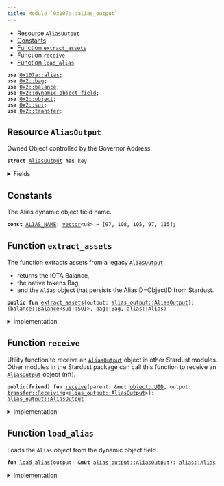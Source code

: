 ```yaml
---
title: Module `0x107a::alias_output`
---
```




-  [Resource `AliasOutput`](#0x107a_alias_output_AliasOutput)
-  [Constants](#@Constants_0)
-  [Function `extract_assets`](#0x107a_alias_output_extract_assets)
-  [Function `receive`](#0x107a_alias_output_receive)
-  [Function `load_alias`](#0x107a_alias_output_load_alias)


<pre><code><b>use</b> <a href="alias.md#0x107a_alias">0x107a::alias</a>;
<b>use</b> <a href="../sui-framework/bag.md#0x2_bag">0x2::bag</a>;
<b>use</b> <a href="../sui-framework/balance.md#0x2_balance">0x2::balance</a>;
<b>use</b> <a href="../sui-framework/dynamic_object_field.md#0x2_dynamic_object_field">0x2::dynamic_object_field</a>;
<b>use</b> <a href="../sui-framework/object.md#0x2_object">0x2::object</a>;
<b>use</b> <a href="../sui-framework/sui.md#0x2_sui">0x2::sui</a>;
<b>use</b> <a href="../sui-framework/transfer.md#0x2_transfer">0x2::transfer</a>;
</code></pre>



<a name="0x107a_alias_output_AliasOutput"></a>

## Resource `AliasOutput`

Owned Object controlled by the Governor Address.


<pre><code><b>struct</b> <a href="alias_output.md#0x107a_alias_output_AliasOutput">AliasOutput</a> <b>has</b> key
</code></pre>



<details>
<summary>Fields</summary>


<dl>
<dt>
<code>id: <a href="../sui-framework/object.md#0x2_object_UID">object::UID</a></code>
</dt>
<dd>
 This is a "random" UID, not the AliasID from Stardust.
</dd>
<dt>
<code>iota: <a href="../sui-framework/balance.md#0x2_balance_Balance">balance::Balance</a>&lt;<a href="../sui-framework/sui.md#0x2_sui_SUI">sui::SUI</a>&gt;</code>
</dt>
<dd>
 The amount of IOTA coins held by the output.
</dd>
<dt>
<code>native_tokens: <a href="../sui-framework/bag.md#0x2_bag_Bag">bag::Bag</a></code>
</dt>
<dd>
 The <code>Bag</code> holds native tokens, key-ed by the stringified type of the asset.
 Example: key: "0xabcded::soon::SOON", value: Balance<0xabcded::soon::SOON>.
</dd>
</dl>


</details>

<a name="@Constants_0"></a>

## Constants


<a name="0x107a_alias_output_ALIAS_NAME"></a>

The Alias dynamic object field name.


<pre><code><b>const</b> <a href="alias_output.md#0x107a_alias_output_ALIAS_NAME">ALIAS_NAME</a>: <a href="../move-stdlib/vector.md#0x1_vector">vector</a>&lt;u8&gt; = [97, 108, 105, 97, 115];
</code></pre>



<a name="0x107a_alias_output_extract_assets"></a>

## Function `extract_assets`

The function extracts assets from a legacy <code><a href="alias_output.md#0x107a_alias_output_AliasOutput">AliasOutput</a></code>.
- returns the IOTA Balance,
- the native tokens Bag,
- and the <code>Alias</code> object that persists the AliasID=ObjectID from Stardust.


<pre><code><b>public</b> <b>fun</b> <a href="alias_output.md#0x107a_alias_output_extract_assets">extract_assets</a>(output: <a href="alias_output.md#0x107a_alias_output_AliasOutput">alias_output::AliasOutput</a>): (<a href="../sui-framework/balance.md#0x2_balance_Balance">balance::Balance</a>&lt;<a href="../sui-framework/sui.md#0x2_sui_SUI">sui::SUI</a>&gt;, <a href="../sui-framework/bag.md#0x2_bag_Bag">bag::Bag</a>, <a href="alias.md#0x107a_alias_Alias">alias::Alias</a>)
</code></pre>



<details>
<summary>Implementation</summary>


<pre><code><b>public</b> <b>fun</b> <a href="alias_output.md#0x107a_alias_output_extract_assets">extract_assets</a>(<b>mut</b> output: <a href="alias_output.md#0x107a_alias_output_AliasOutput">AliasOutput</a>): (Balance&lt;SUI&gt;, Bag, Alias) {
    // Load the related <a href="alias.md#0x107a_alias">alias</a> <a href="../sui-framework/object.md#0x2_object">object</a>.
    <b>let</b> <a href="alias.md#0x107a_alias">alias</a> = <a href="alias_output.md#0x107a_alias_output_load_alias">load_alias</a>(&<b>mut</b> output);

    // Unpack the output into its basic part.
    <b>let</b> <a href="alias_output.md#0x107a_alias_output_AliasOutput">AliasOutput</a> {
        id,
        iota,
        native_tokens
    } = output;

    // Delete the output.
    <a href="../sui-framework/object.md#0x2_object_delete">object::delete</a>(id);

    (iota, native_tokens, <a href="alias.md#0x107a_alias">alias</a>)
}
</code></pre>



</details>

<a name="0x107a_alias_output_receive"></a>

## Function `receive`

Utility function to receive an <code><a href="alias_output.md#0x107a_alias_output_AliasOutput">AliasOutput</a></code> object in other Stardust modules.
Other modules in the Stardust package can call this function to receive an <code><a href="alias_output.md#0x107a_alias_output_AliasOutput">AliasOutput</a></code> object (nft).


<pre><code><b>public</b>(<b>friend</b>) <b>fun</b> <a href="alias_output.md#0x107a_alias_output_receive">receive</a>(parent: &<b>mut</b> <a href="../sui-framework/object.md#0x2_object_UID">object::UID</a>, output: <a href="../sui-framework/transfer.md#0x2_transfer_Receiving">transfer::Receiving</a>&lt;<a href="alias_output.md#0x107a_alias_output_AliasOutput">alias_output::AliasOutput</a>&gt;): <a href="alias_output.md#0x107a_alias_output_AliasOutput">alias_output::AliasOutput</a>
</code></pre>



<details>
<summary>Implementation</summary>


<pre><code><b>public</b>(package) <b>fun</b> <a href="alias_output.md#0x107a_alias_output_receive">receive</a>(parent: &<b>mut</b> UID, output: Receiving&lt;<a href="alias_output.md#0x107a_alias_output_AliasOutput">AliasOutput</a>&gt;) : <a href="alias_output.md#0x107a_alias_output_AliasOutput">AliasOutput</a> {
    <a href="../sui-framework/transfer.md#0x2_transfer_receive">transfer::receive</a>(parent, output)
}
</code></pre>



</details>

<a name="0x107a_alias_output_load_alias"></a>

## Function `load_alias`

Loads the <code>Alias</code> object from the dynamic object field.


<pre><code><b>fun</b> <a href="alias_output.md#0x107a_alias_output_load_alias">load_alias</a>(output: &<b>mut</b> <a href="alias_output.md#0x107a_alias_output_AliasOutput">alias_output::AliasOutput</a>): <a href="alias.md#0x107a_alias_Alias">alias::Alias</a>
</code></pre>



<details>
<summary>Implementation</summary>


<pre><code><b>fun</b> <a href="alias_output.md#0x107a_alias_output_load_alias">load_alias</a>(output: &<b>mut</b> <a href="alias_output.md#0x107a_alias_output_AliasOutput">AliasOutput</a>): Alias {
    <a href="../sui-framework/dynamic_object_field.md#0x2_dynamic_object_field_remove">dynamic_object_field::remove</a>(&<b>mut</b> output.id, <a href="alias_output.md#0x107a_alias_output_ALIAS_NAME">ALIAS_NAME</a>)
}
</code></pre>



</details>
